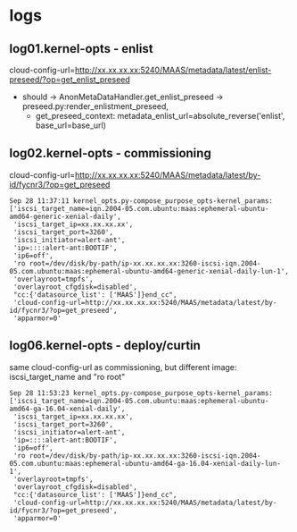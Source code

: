 # logs
## log01.kernel-opts - enlist
cloud-config-url=http://xx.xx.xx.xx:5240/MAAS/metadata/latest/enlist-preseed/?op=get_enlist_preseed
* should -> AnonMetaDataHandler.get_enlist_preseed -> preseed.py:render_enlistment_preseed,
  * get_preseed_context: metadata_enlist_url=absolute_reverse('enlist', base_url=base_url)
## log02.kernel-opts - commissioning
cloud-config-url=http://xx.xx.xx.xx:5240/MAAS/metadata/latest/by-id/fycnr3/?op=get_preseed
```
Sep 28 11:37:11 kernel_opts.py-compose_purpose_opts-kernel_params: 
['iscsi_target_name=iqn.2004-05.com.ubuntu:maas:ephemeral-ubuntu-amd64-generic-xenial-daily',
 'iscsi_target_ip=xx.xx.xx.xx',
 'iscsi_target_port=3260',
 'iscsi_initiator=alert-ant',
 'ip=::::alert-ant:BOOTIF',
 'ip6=off',
 'ro root=/dev/disk/by-path/ip-xx.xx.xx.xx:3260-iscsi-iqn.2004-05.com.ubuntu:maas:ephemeral-ubuntu-amd64-generic-xenial-daily-lun-1',
 'overlayroot=tmpfs',
 'overlayroot_cfgdisk=disabled',
 "cc:{'datasource_list': ['MAAS']}end_cc",
 'cloud-config-url=http://xx.xx.xx.xx:5240/MAAS/metadata/latest/by-id/fycnr3/?op=get_preseed',
 'apparmor=0'
```

## log06.kernel-opts - deploy/curtin
same cloud-config-url as commissioning, but different image: iscsi_target_name and "ro root"
```
Sep 28 11:53:23 kernel_opts.py-compose_purpose_opts-kernel_params: 
['iscsi_target_name=iqn.2004-05.com.ubuntu:maas:ephemeral-ubuntu-amd64-ga-16.04-xenial-daily',
 'iscsi_target_ip=xx.xx.xx.xx',
 'iscsi_target_port=3260',
 'iscsi_initiator=alert-ant',
 'ip=::::alert-ant:BOOTIF',
 'ip6=off',
 'ro root=/dev/disk/by-path/ip-xx.xx.xx.xx:3260-iscsi-iqn.2004-05.com.ubuntu:maas:ephemeral-ubuntu-amd64-ga-16.04-xenial-daily-lun-1',
 'overlayroot=tmpfs',
 'overlayroot_cfgdisk=disabled',
 "cc:{'datasource_list': ['MAAS']}end_cc",
 'cloud-config-url=http://xx.xx.xx.xx:5240/MAAS/metadata/latest/by-id/fycnr3/?op=get_preseed',
 'apparmor=0'
```
